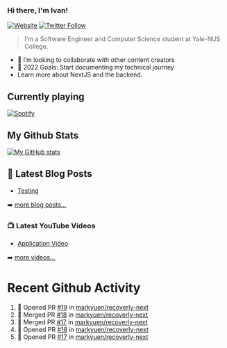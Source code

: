 ### Hi there, I'm Ivan!

[![Website](https://img.shields.io/website?label=ivanleo.com&style=for-the-badge&url=https%3A%2F%2Fivanleo.com)](https://ivanleo.com)
[![Twitter Follow](https://img.shields.io/twitter/follow/ivanleomk?color=1DA1F2&logo=twitter&style=for-the-badge)](https://twitter.com/intent/follow?screen_name=ivanleomk)

> I'm a Software Engineer and Computer Science student at Yale-NUS College.

- 👯 I’m looking to collaborate with other content creators
- 🥅 2022 Goals: Start documenting my technical journey
- Learn more about NextJS and the backend.

## Currently playing

[![Spotify](https://novatorem-ivanleomk.vercel.app/api/spotify)](https://open.spotify.com/user/ivanleomk)

## My Github Stats

[![My GitHub stats](https://github-readme-stats.vercel.app/api?username=ivanleomk)](https://github.com/ivanleomk/github-readme-stats)

## 📕 Latest Blog Posts

<!-- BLOG-POST-LIST:START -->
- [Testing](https://dev.to/ivanleomk/testing-2f4k)
<!-- BLOG-POST-LIST:END -->

➡️ [more blog posts...](https://ivanleo.com/articles)

### 📺 Latest YouTube Videos

<!-- YOUTUBE:START -->
- [Application Video](https://www.youtube.com/watch?v=92tDFP4stk0)
<!-- YOUTUBE:END -->

➡️ [more videos...](https://www.youtube.com/channel/UCsk__9hguqk3z-ilesZh4xw)

# Recent Github Activity

<!--START_SECTION:activity-->

1. 💪 Opened PR [#19](https://github.com/markyuen/recoverly-next/pull/19) in [markyuen/recoverly-next](https://github.com/markyuen/recoverly-next)
2. 🎉 Merged PR [#18](https://github.com/markyuen/recoverly-next/pull/18) in [markyuen/recoverly-next](https://github.com/markyuen/recoverly-next)
3. 🎉 Merged PR [#17](https://github.com/markyuen/recoverly-next/pull/17) in [markyuen/recoverly-next](https://github.com/markyuen/recoverly-next)
4. 💪 Opened PR [#18](https://github.com/markyuen/recoverly-next/pull/18) in [markyuen/recoverly-next](https://github.com/markyuen/recoverly-next)
5. 💪 Opened PR [#17](https://github.com/markyuen/recoverly-next/pull/17) in [markyuen/recoverly-next](https://github.com/markyuen/recoverly-next)
<!--END_SECTION:activity-->
